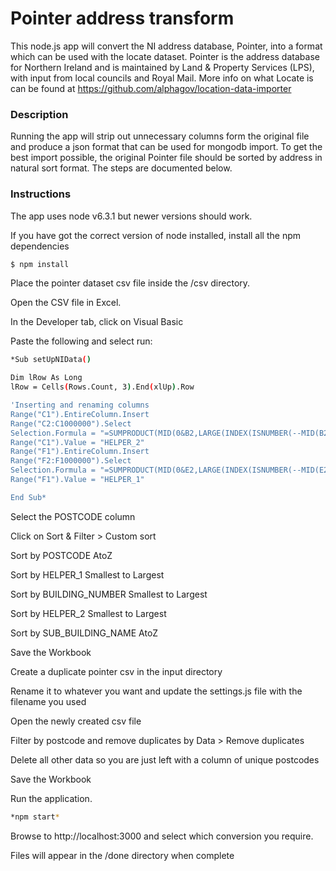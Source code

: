 # Pointer address transform

This node.js app will convert the NI address database, Pointer, into a format which can be used with the locate dataset. Pointer is the address database for Northern Ireland and is maintained by Land & Property Services (LPS), with input from local councils and Royal Mail. More info on what Locate is can be found at https://github.com/alphagov/location-data-importer


### Description
Running the app will strip out unnecessary columns form the original file and produce a json format that can be used for mongodb import. To get the best import possible, the original Pointer file should be sorted by address in natural sort format. The steps are documented below.



### Instructions
The app uses node v6.3.1 but newer versions should work.

If you have got the correct version of node installed, install all the npm dependencies
```sh
$ npm install
```

Place the pointer dataset csv file inside the /csv directory.

Open the CSV file in Excel.

In the Developer tab, click on Visual Basic

Paste the following and select run:

```sh
*Sub setUpNIData()

Dim lRow As Long
lRow = Cells(Rows.Count, 3).End(xlUp).Row

'Inserting and renaming columns
Range("C1").EntireColumn.Insert
Range("C2:C1000000").Select
Selection.Formula = "=SUMPRODUCT(MID(0&B2,LARGE(INDEX(ISNUMBER(--MID(B2,ROW($1:$25),1))*ROW($1:$25),0),ROW($1:$25))+1,1)*10^ROW($1:$25)/10)"
Range("C1").Value = "HELPER_2"
Range("F1").EntireColumn.Insert
Range("F2:F1000000").Select
Selection.Formula = "=SUMPRODUCT(MID(0&E2,LARGE(INDEX(ISNUMBER(--MID(E2,ROW($1:$25),1))*ROW($1:$25),0),ROW($1:$25))+1,1)*10^ROW($1:$25)/10)"
Range("F1").Value = "HELPER_1"

End Sub*
```

Select the POSTCODE column

Click on Sort & Filter > Custom sort

Sort by POSTCODE AtoZ

Sort by HELPER_1 Smallest to Largest

Sort by BUILDING_NUMBER Smallest to Largest

Sort by HELPER_2 Smallest to Largest

Sort by SUB_BUILDING_NAME AtoZ

Save the Workbook

Create a duplicate pointer csv in the input directory

Rename it to whatever you want and update the settings.js file with the filename you used

Open the newly created csv file

Filter by postcode and remove duplicates by Data > Remove duplicates

Delete all other data so you are just left with a column of unique postcodes

Save the Workbook

Run the application.
```sh
*npm start*
```

Browse to http://localhost:3000 and select which conversion you require.

Files will appear in the /done directory when complete
